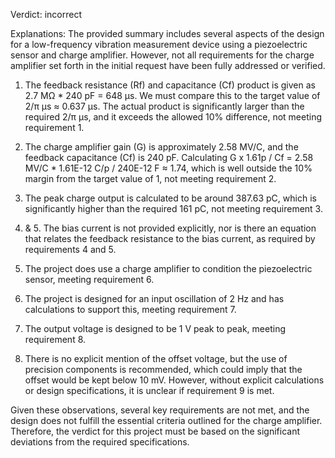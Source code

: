 Verdict: incorrect

Explanations: 
The provided summary includes several aspects of the design for a low-frequency vibration measurement device using a piezoelectric sensor and charge amplifier. However, not all requirements for the charge amplifier set forth in the initial request have been fully addressed or verified.

1. The feedback resistance (Rf) and capacitance (Cf) product is given as 2.7 MΩ * 240 pF = 648 μs. We must compare this to the target value of 2/π μs ≈ 0.637 μs. The actual product is significantly larger than the required 2/π μs, and it exceeds the allowed 10% difference, not meeting requirement 1.

2. The charge amplifier gain (G) is approximately 2.58 MV/C, and the feedback capacitance (Cf) is 240 pF. Calculating G x 1.61p / Cf = 2.58 MV/C * 1.61E-12 C/p / 240E-12 F ≈ 1.74, which is well outside the 10% margin from the target value of 1, not meeting requirement 2.

3. The peak charge output is calculated to be around 387.63 pC, which is significantly higher than the required 161 pC, not meeting requirement 3.

4. & 5. The bias current is not provided explicitly, nor is there an equation that relates the feedback resistance to the bias current, as required by requirements 4 and 5.

6. The project does use a charge amplifier to condition the piezoelectric sensor, meeting requirement 6.

7. The project is designed for an input oscillation of 2 Hz and has calculations to support this, meeting requirement 7.

8. The output voltage is designed to be 1 V peak to peak, meeting requirement 8.

9. There is no explicit mention of the offset voltage, but the use of precision components is recommended, which could imply that the offset would be kept below 10 mV. However, without explicit calculations or design specifications, it is unclear if requirement 9 is met.

Given these observations, several key requirements are not met, and the design does not fulfill the essential criteria outlined for the charge amplifier. Therefore, the verdict for this project must be based on the significant deviations from the required specifications.